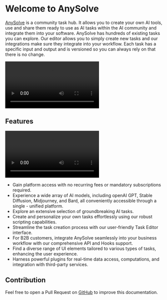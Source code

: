 # Welcome to AnySolve

[AnySolve](https://www.anysolve.ai) is a community task hub. It allows you to create your own AI tools, use and share them ready to use as AI tasks within the AI community and integrate them into your software. AnySolve has hundreds of existing tasks you can explore. Our editor allows you to simply create new tasks and our integrations make sure they integrate into your workflow. Each task has a specific input and output and is versioned so you can always rely on that there is no change.

![type:video](anysolve.mp4)

## Features

![type:video](features.mp4)

- Gain platform access with no recurring fees or mandatory subscriptions required.
- Experience a wide array of AI models, including openAI GPT, Stable Diffusion, Midjourney, and Bard, all conveniently accessible through a single - unified platform.
- Explore an extensive selection of groundbreaking AI tasks.
- Create and personalize your own tasks effortlessly using our robust scripting capabilities.
- Streamline the task creation process with our user-friendly Task Editor interface.
- For B2B customers, integrate AnySolve seamlessly into your business workflow with our comprehensive API and Hooks support.
- Find a diverse range of UI elements tailored to various types of tasks, enhancing the user experience.
- Harness powerful plugins for real-time data access, computations, and integration with third-party services.

## Contribution

Feel free to open a Pull Request on [GitHub](https://github.com/BlackriverOrg/anysolve-docs) to improve this documentation.
